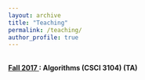 ```yaml
---
layout: archive
title: "Teaching"
permalink: /teaching/
author_profile: true
---
```


<br>
<b> <u> Fall 2017 </u>: Algorithms (CSCI 3104) (TA) </b>
